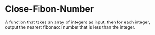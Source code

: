 # Close-Fibon-Number  
A function that takes an array of integers as input, then for each integer, output the
nearest fibonacci number that is less than the integer.
